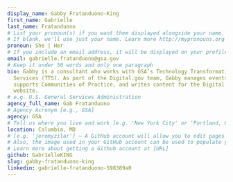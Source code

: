 ```yaml
---
display_name: Gabby Fratanduono-King
first_name: Gabrielle
last_name: Fratanduono
# List your pronoun(s) if you want them displayed alongside your name.
# If blank, we'll use just your name. Learn more http://mypronouns.org
pronoun: She | Her
# If you include an email address, it will be displayed on your profile page
email: gabrielle.fratanduono@gsa.gov
# Keep it under 50 words and only one paragraph
bio: Gabby is a consultant who works with GSA’s Technology Transformation
  Services (TTS). As part of the Digital.gov team, Gabby manages events,
  supports Communities of Practice, and writes content for the Digital.gov
  website.
# e.g. U.S. General Services Administration
agency_full_name: Gab Fratanduono
# Agency Acronym [e.g., GSA]
agency: GSA
# Tell us where you live and work [e.g. 'New York City' or 'Portland, OR']
location: Columbia, MD
# [e.g. 'jeremyzilar'] — A GitHub account will allow you to edit pages on Digital.gov.
# Also, the image used in your GitHub account can be used to populate your digital.gov profile photo.
# Learn more about getting a Github account at [URL]
github: Gabr1elleKING
slug: gabby-fratanduono-king
linkedin: gabrielle-fratanduono-598389a0
---
```


